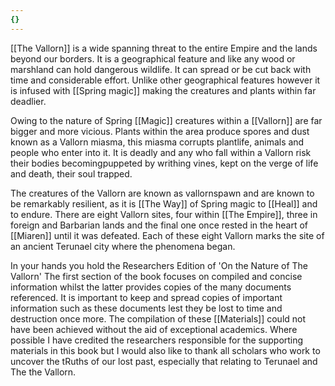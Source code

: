 ```yaml
---
{}
---
```


[[The Vallorn]] is a wide spanning threat to the entire Empire and the lands beyond our borders. It is a geographical feature and like any wood or marshland can hold dangerous wildlife. It can spread or be cut back with time and considerable effort. Unlike other geographical features however it is infused with [[Spring magic]] making the creatures and plants within far deadlier.

Owing to the nature of Spring [[Magic]] creatures within a [[Vallorn]] are far bigger and more vicious. Plants within the area produce spores and dust known as a Vallorn miasma, this miasma corrupts plantlife, animals and people who enter into it. It is deadly and any who fall within a Vallorn risk their bodies becomingpuppeted by writhing vines, kept on the verge of life and death, their soul trapped.

The creatures of the Vallorn are known as vallornspawn and are known to be remarkably resilient, as it is [[The Way]] of Spring magic to [[Heal]] and to endure. There are eight Vallorn sites, four within [[The Empire]], three in foreign and Barbarian lands and the final one once rested in the heart of [[Miaren]] until it was defeated. Each of these eight Vallorn marks the site of an ancient Terunael city where the phenomena began.

In your hands you hold the Researchers Edition of 'On the Nature of The Vallorn' The first section of the book focuses on compiled and concise information whilst the latter provides copies of the many documents referenced. It is important to keep and spread copies of important information such as these documents lest they be lost to time and destruction once more. The compilation of these [[Materials]] could not have been achieved without the aid of exceptional academics. Where possible I have credited the researchers responsible for the supporting materials in this book but I would also like to thank all scholars who work to uncover the tRuths of our lost past, especially that relating to Terunael and The the Vallorn.